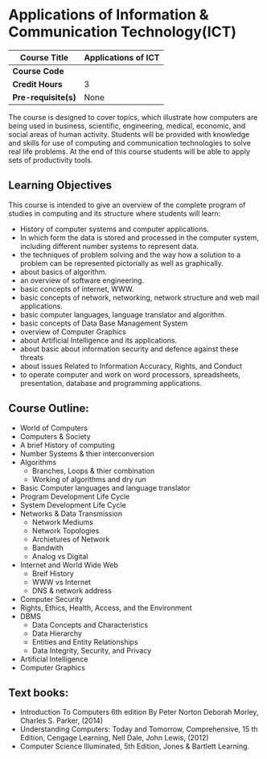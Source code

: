 # Applications of  Information & Communication Technology(ICT)

| **Course Title**     | Applications of ICT |
|----------------------|---------------------|
| **Course Code**      |                     |
| **Credit Hours**     | 3                   |
| **Pre-requisite(s)** | None                |

The course is designed to cover topics, which illustrate how computers are being used in business, scientific, engineering, medical, economic, and social areas of human activity. Students will be provided with knowledge and skills for use of computing and communication technologies to solve real life problems. At the end of this course students will be able to apply sets of productivity tools.

## Learning Objectives

This course is intended to give an overview of the complete program of studies in computing and its structure where students will learn:

 - History of computer systems and computer applications.
 - In which form the data is stored and processed in the computer system, including different number systems to represent data.
 - the techniques of problem solving and the way how a solution to a problem can be represented pictorially as well as graphically.
 - about basics of algorithm.
 - an overview of software engineering.
 - basic concepts of internet, WWW.
 - basic concepts of network, networking, network structure and web mail applications.
 - basic computer languages, language translator and algorithm.
 - basic concepts of Data Base Management System
 - overview of Computer Graphics
 - about Artificial Intelligence and its applications.
 - about basic about information security and defence against these threats
 - about issues Related to Information Accuracy, Rights, and Conduct
 - to operate computer and work on word processors, spreadsheets, presentation, database and programming applications.

## Course Outline:
  - World of Computers
  - Computers & Society
  - A brief History of computing
  - Number Systems & thier interconversion
  - Algorithms
     + Branches, Loops & thier combination
     + Working of algorithms and dry run
  - Basic Computer languages and language translator
  - Program Development Life Cycle
  - System Development Life Cycle
  - Networks & Data Transmission
    +  Network Mediums
    +  Network Topologies
    +  Archietures of Network
    +  Bandwith
    +  Analog vs Digital
  - Internet and World Wide Web
    + Breif History
    + WWW vs Internet
    + DNS & network address
  - Computer Security
  - Rights, Ethics, Health, Access, and the Environment
  - DBMS
    + Data Concepts and Characteristics
    + Data Hierarchy
    + Entities and Entity Relationships
    + Data Integrity, Security, and Privacy
  - Artificial Intelligence
  - Computer Graphics

## Text books:

   - Introduction To Computers 6th edition By Peter Norton Deborah Morley, Charles S. Parker, (2014)
   - Understanding Computers: Today and Tomorrow, Comprehensive, 15 th Edition, Cengage Learning, Nell Dale, John Lewis, (2012)
   - Computer Science Illuminated, 5th Edition, Jones & Bartlett Learning.
